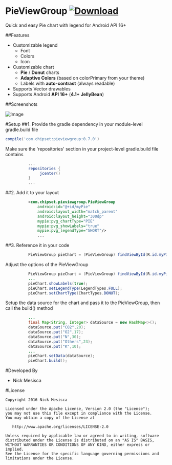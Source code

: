 # PieViewGroup  [ ![Download](https://api.bintray.com/packages/nickmesisca/Android-Controls/PieViewGroup/images/download.svg) ](https://bintray.com/nickmesisca/Android-Controls/PieViewGroup/_latestVersion)
Quick and easy Pie chart with legend for Android API 16+

##Features
* Customizable legend
    * Font
    * Colors
    * Icon
* Customizable chart
    * **Pie** / **Donut** charts
    * **Adaptive Colors** (based on colorPrimary from your theme)
    * Labels with **auto-contrast** (always readable)
* Supports Vector drawables
* Supports Android **API 16+** (**4.1+ JellyBean**)

##Screenshots

![Image](https://cloud.githubusercontent.com/assets/7246500/20644924/0859873e-b441-11e6-95fd-6d701d83b1eb.png)

#Setup
##1. Provide the gradle dependency in your module-level gradle.build file

```gradle
compile('com.chipset:pieviewgroup:0.7.0')
```

Make sure the 'repositories' section in your project-level gradle.build file contains

```gradle
          ...
          repositories {
               jcenter()
          }
          ...
```

##2. Add it to your layout

```xml
          <com.chipset.pieviewgroup.PieViewGroup
              android:id="@+id/myPie"
              android:layout_width="match_parent"
              android:layout_height="300dp"
              mypie:pvg_chartType="PIE"
              mypie:pvg_showLabels="true"
              mypie:pvg_legendType="SHORT"/>
              ...
```

##3. Reference it in your code

```java
          PieViewGroup pieChart = (PieViewGroup) findViewById(R.id.myPie);
```

Adjust the options of the PieViewGroup

```java
          PieViewGroup pieChart = (PieViewGroup) findViewById(R.id.myPie);
          ...
          pieChart.showLabels(true);
          pieChart.setLegendType(LegendTypes.FULL);
          pieChart.setChartType(ChartTypes.DONUT);
```

Setup the data source for the chart and pass it to the PieViewGroup, then call the build() method

```java
          ...
          final Map<String, Integer> dataSource = new HashMap<>();
          dataSource.put("CO2",20);
          dataSource.put("O2",17);
          dataSource.put("N",30);
          dataSource.put("Others",23);
          dataSource.put("K",10);
          ...
          pieChart.setData(dataSource);
          pieChart.build();
```

#Developed By

* Nick Mesisca 

#License

    Copyright 2016 Nick Mesisca

    Licensed under the Apache License, Version 2.0 (the "License");
    you may not use this file except in compliance with the License.
    You may obtain a copy of the License at

       http://www.apache.org/licenses/LICENSE-2.0

    Unless required by applicable law or agreed to in writing, software
    distributed under the License is distributed on an "AS IS" BASIS,
    WITHOUT WARRANTIES OR CONDITIONS OF ANY KIND, either express or implied.
    See the License for the specific language governing permissions and
    limitations under the License.

